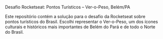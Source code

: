 Desafio Rocketseat: Pontos Turísticos – Ver-o-Peso, Belém/PA

Este repositório contém a solução para o desafio da Rocketseat sobre pontos turísticos do Brasil. Escolhi representar o Ver-o-Peso, um dos ícones culturais e históricos mais importantes de Belém do Pará e de todo o Norte do Brasil.
 
 
